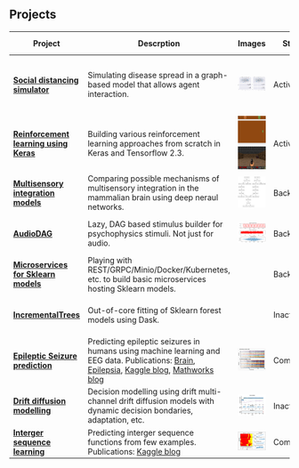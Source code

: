 ## Projects

|Project | Descrption | Images | Status | Code status |
|--|--|--|--|--|
|**[Social distancing simulator](https://github.com/garethjns/social-distancing-sim)**|Simulating disease spread in a graph-based model that allows agent interaction.|![example](https://github.com/garethjns/garethjns/blob/master/images/masking_agent_example_joined.gif)|Active| &nbsp; &nbsp; &nbsp; &nbsp; &nbsp; &nbsp; &nbsp; &nbsp; &nbsp; &nbsp; &nbsp; &nbsp; &nbsp; [![Reliability Rating](https://sonarcloud.io/api/project_badges/measure?project=garethjns_social-distancing-sim&metric=reliability_rating)](https://sonarcloud.io/dashboard?id=garethjns_social-distancing-sim) [![Lines of Code](https://sonarcloud.io/api/project_badges/measure?project=garethjns_social-distancing-sim&metric=ncloc)](https://sonarcloud.io/dashboard?id=garethjns_social-distancing-sim)| 
|**[Reinforcement learning using Keras](https://github.com/garethjns/reinforcement-learning-keras)**|Building various reinforcement learning approaches from scratch in Keras and Tensorflow 2.3.|![example](https://github.com/garethjns/garethjns/blob/master/images/DQNAgentPong.gif)![example](https://github.com/garethjns/garethjns/blob/master/images/DQNAgentDoom.gif)|Active| [![Reliability Rating](https://sonarcloud.io/api/project_badges/measure?project=garethjns_reinforcement-learning-keras&metric=reliability_rating)](https://sonarcloud.io/dashboard?id=garethjns_reinforcement-learning-keras) [![Lines of Code](https://sonarcloud.io/api/project_badges/measure?project=garethjns_reinforcement-learning-keras&metric=ncloc)](https://sonarcloud.io/dashboard?id=garethjns_reinforcement-learning-keras)|
|**[Multisensory integration models](https://github.com/garethjns/MSIModels)**|Comparing possible mechanisms of multisensory integration in the mammalian brain using deep neraul networks.|![example](https://github.com/garethjns/garethjns/blob/master/images/mod_late.png)|Backburner| [![Reliability Rating](https://sonarcloud.io/api/project_badges/measure?project=garethjns_MSIModels&metric=reliability_rating)](https://sonarcloud.io/dashboard?id=garethjns_MSIModels) [![Lines of Code](https://sonarcloud.io/api/project_badges/measure?project=garethjns_MSIModels&metric=ncloc)](https://sonarcloud.io/dashboard?id=garethjns_MSIModels)|
|**[AudioDAG](https://github.com/garethjns/AudioDAG)**|Lazy, DAG based stimulus builder for psychophysics stimuli. Not just for audio.|![example](https://github.com/garethjns/garethjns/blob/master/images/example_simple.png)|Backburner| [![Reliability Rating](https://sonarcloud.io/api/project_badges/measure?project=garethjns_AudioDAG&metric=reliability_rating)](https://sonarcloud.io/dashboard?id=garethjns_AudioDAG) [![Lines of Code](https://sonarcloud.io/api/project_badges/measure?project=garethjns_AudioDAG&metric=ncloc)](https://sonarcloud.io/dashboard?id=garethjns_AudioDAG)|
|**[Microservices for Sklearn models](https://github.com/garethjns/sklearn-model-server)**|Playing with REST/GRPC/Minio/Docker/Kubernetes, etc. to build basic microservices hosting Sklearn models.||Backburner| [![Reliability Rating](https://sonarcloud.io/api/project_badges/measure?project=garethjns_sklearn-model-server&metric=reliability_rating)](https://sonarcloud.io/dashboard?id=garethjns_sklearn-model-server) [![Lines of Code](https://sonarcloud.io/api/project_badges/measure?project=garethjns_sklearn-model-server&metric=ncloc)](https://sonarcloud.io/dashboard?id=garethjns_sklearn-model-server)|
|**[IncrementalTrees](https://github.com/garethjns/IncrementalTrees)**|Out-of-core fitting of Sklearn forest models using Dask.||Inactive| [![Reliability Rating](https://sonarcloud.io/api/project_badges/measure?project=garethjns_IncrementalTrees&metric=reliability_rating)](https://sonarcloud.io/dashboard?id=garethjns_IncrementalTrees) [![Lines of Code](https://sonarcloud.io/api/project_badges/measure?project=garethjns_IncrementalTrees&metric=ncloc)](https://sonarcloud.io/dashboard?id=garethjns_IncrementalTrees)|
|**[Epileptic Seizure prediction](https://github.com/garethjns/Kaggle-EEG)**|Predicting epileptic seizures in humans using machine learning and EEG data. Publications: [Brain](https://www.sciencedirect.com/science/article/pii/S0959438816300678), [Epilepsia](https://onlinelibrary.wiley.com/doi/abs/10.1111/epi.16418), [Kaggle blog](https://medium.com/kaggle-blog/seizure-prediction-competition-3rd-place-winners-interview-gareth-jones-5982b9e3956c), [Mathworks blog](https://www.mathworks.com/company/newsletters/articles/using-machine-learning-to-predict-epileptic-seizures-from-eeg-data.html)|![example](https://github.com/garethjns/garethjns/blob/master/images/RawData.png)|Completed||
|**[Drift diffusion modelling](https://github.com/garethjns/DriftDiffusion)**|Decision modelling using drift multi-channel drift diffusion models with dynamic decision bondaries, adaptation, etc. |![example](https://github.com/garethjns/garethjns/blob/master/images/DDEx2.png)|Inactive||
|**[Interger sequence learning](https://github.com/garethjns/Kaggle-IntegerSequenceLearning)**|Predicting interger sequence functions from few examples. Publications: [Kaggle blog](https://medium.com/kaggle-blog/integer-sequence-learning-competition-solution-write-up-team-1-618-47d2149473df)|![example](https://github.com/garethjns/garethjns/blob/master/images/ISLfigure2.png)|Completed||
